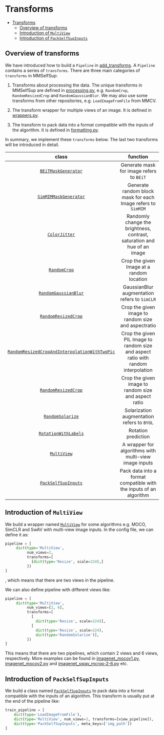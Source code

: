 # Transforms

- [Transforms]()
  - [Overview of transforms](#overview-of-transforms)
  - [Introduction of `MultiView`](#introduction-of-multiview)
  - [Introduction of `PackSelfSupInputs`](#introduction-of-packselfsupinputs)


## Overview of transforms
We have introduced how to build a `Pipeline` in [add_transforms](./add_transforms.md). A `Pipeline` contains a series of
`transforms`. There are three main categories of `transforms` in MMSelfSup:
1. Transforms about processing the data. The unique transforms in MMSelfSup are defined in [processing.py](https://github.com/open-mmlab/mmselfsup/blob/1.x/mmselfsup/datasets/transforms/processing.py), e.g. `RandomCrop`, `RandomResizedCrop` and `RandomGaussianBlur`.
We may also use some transforms from other repositories, e.g. `LoadImageFromFile` from MMCV.

2. The transform wrapper for multiple views of an image. It is defined in [wrappers.py](https://github.com/open-mmlab/mmselfsup/blob/1.x/mmselfsup/datasets/transforms/wrappers.py).
3. The transform to pack data into a format compatible with the inputs of the algorithm. It is defined in [formatting.py](https://github.com/open-mmlab/mmselfsup/blob/1.x/mmselfsup/datasets/transforms/formatting.py).

In summary, we implement these `transforms` below. The last two transforms will be introduced in detail.

|                                                      class                                                      | function| 
| :-------------------------------------------------------------------------------------------------------------: | :------:| 
|                           [`BEiTMaskGenerator`](mmselfsup.datasets.BEiTMaskGenerator)                           | Generate mask for image refers to `BEiT`| 
|                         [`SimMIMMaskGenerator`](mmselfsup.datasets.SimMIMMaskGenerator)                         | Generate random block mask for each Image refers to `SimMIM` |  
|                                 [`ColorJitter`](mmselfsup.datasets.ColorJitter)                                 | Randomly change the brightness, contrast, saturation and hue of an image |  
|                                  [`RandomCrop`](mmselfsup.datasets.RandomCrop)                                  | Crop the given Image at a random location | 
|                          [`RandomGaussianBlur`](mmselfsup.datasets.RandomGaussianBlur)                          | GaussianBlur augmentation refers to `SimCLR` | 
|                           [`RandomResizedCrop`](mmselfsup.datasets.RandomResizedCrop)                           | Crop the given image to random size and aspectratio | 
| [`RandomResizedCropAndInterpolationWithTwoPic`](mmselfsup.datasets.RandomResizedCropAndInterpolationWithTwoPic) | Crop the given PIL Image to random size and aspect ratio with random interpolation| 
|                           [`RandomResizedCrop`](mmselfsup.datasets.RandomResizedCrop)                           | Crop the given image to random size and aspect ratio| 
|                              [`RandomSolarize`](mmselfsup.datasets.RandomSolarize)                              | Solarization augmentation refers to `BYOL`| 
|                          [`RotationWithLabels`](mmselfsup.datasets.RotationWithLabels)                          | Rotation prediction| 
|                          [`MultiView`](mmselfsup.datasets.transforms.MultiView)                                 | A wrapper for algorithms with multi-view image inputs| 
|                          [`PackSelfSupInputs`](mmselfsup.datasets.PackSelfSupInputs)                            | Pack data into a format compatible with the inputs of an algorithm | 




## Introduction of `MultiView`
We build a wrapper named [`MultiView`](mmselfsup.datasets.transforms.MultiView) for some algorithms e.g. MOCO, SimCLR and SwAV with multi-view image inputs. In the config file, we can 
define it as:
```python
pipeline = [
     dict(type='MultiView',
          num_views=2,
          transforms=[
            [dict(type='Resize', scale=224),]
          ])
]
```
, which means that there are two views in the pipeline.

We can also define pipeline with different views like:
```python
pipeline = [
     dict(type='MultiView',
          num_views=[2, 6],
          transforms=[
            [   
              dict(type='Resize', scale=224)],
            [
              dict(type='Resize', scale=224),
              dict(type='RandomSolarize')],
          ])
]
```
This means that there are two pipelines, which contain 2 views and 6 views, respectively.
More examples can be found in [imagenet_mocov1.py](https://github.com/open-mmlab/mmselfsup/blob/1.x/configs/selfsup/_base_/datasets/imagenet_mocov1.py), [imagenet_mocov2.py](https://github.com/open-mmlab/mmselfsup/blob/1.x/configs/selfsup/_base_/datasets/imagenet_mocov2.py) and [imagenet_swav_mcrop-2-6.py](https://github.com/open-mmlab/mmselfsup/blob/1.x/configs/selfsup/_base_/datasets/imagenet_swav_mcrop-2-6.py) etc.  

## Introduction of `PackSelfSupInputs`
We build a class named [`PackSelfSupInputs`](mmselfsup.datasets.transforms.PackSelfSupInputs) to pack data into a format compatible with the inputs of an algorithm. This transform
is usually put at the end of the pipeline like:
```python
train_pipeline = [
    dict(type='LoadImageFromFile'),
    dict(type='MultiView', num_views=2, transforms=[view_pipeline]),
    dict(type='PackSelfSupInputs', meta_keys=['img_path'])
]
```
